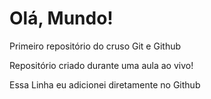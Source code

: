 # Olá, Mundo!
 Primeiro repositório do cruso Git e Github

 Repositório criado durante uma aula ao vivo!

 Essa Linha eu adicionei diretamente no Github
